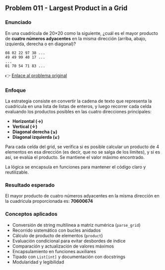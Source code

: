 ## Problem 011 - Largest Product in a Grid
### Enunciado
En una cuadrícula de 20×20 como la siguiente, ¿cuál es el mayor producto de **cuatro números adyacentes** en la misma dirección (arriba, abajo, izquierda, derecha o en diagonal)?

```
08 02 22 97 38 ...
49 49 99 40 17 ...
...
01 70 54 71 83 ...
```

👉 [Enlace al problema original](https://projecteuler.net/problem=11)

### Enfoque
La estrategia consiste en convertir la cadena de texto que representa la cuadrícula en una lista de listas de enteros, y luego recorrer cada celda evaluando los productos posibles en las cuatro direcciones principales:

* **Horizontal (→)**
* **Vertical (↓)**
* **Diagonal derecha (↘)**
* **Diagonal izquierda (↙)**

Para cada celda del grid, se verifica si es posible calcular un producto de 4 elementos en esa dirección (es decir, que no se salga de los límites), y si es así, se evalúa el producto. Se mantiene el valor máximo encontrado.

La lógica se encapsula en funciones para mantener el código claro y reutilizable.

### Resultado esperado
El mayor producto de cuatro números adyacentes en la misma dirección en la cuadrícula proporcionada es: **70600674**

### Conceptos aplicados
* Conversión de string multilinea a matriz numérica (`parse_grid`)
* Recorrido sistemático con bucles anidados
* Cálculo de producto de elementos (`product`)
* Evaluación condicional para evitar desbordes de índice
* Comparación y actualización de valores máximos
* Encapsulamiento en funciones auxiliares
* Tipado con `List[int]` y documentación con docstrings
* Modularidad y legibilidad
